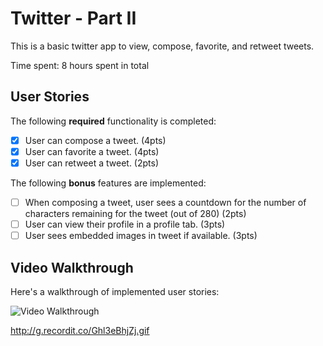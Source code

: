 # Twitter - Part II

This is a basic twitter app to view, compose, favorite, and retweet tweets.

Time spent: 8 hours spent in total

## User Stories

The following **required** functionality is completed:

- [x] User can compose a tweet. (4pts)
- [x] User can favorite a tweet. (4pts)
- [x] User can retweet a tweet. (2pts)

The following **bonus** features are implemented:

- [ ] When composing a tweet, user sees a countdown for the number of characters remaining for the tweet (out of 280) (2pts)
- [ ] User can view their profile in a profile tab. (3pts)
- [ ] User sees embedded images in tweet if available. (3pts)

## Video Walkthrough

Here's a walkthrough of implemented user stories:

<img src='http://g.recordit.co/Ghl3eBhjZj.gif' title='Video Walkthrough' width='' alt='Video Walkthrough' />

http://g.recordit.co/Ghl3eBhjZj.gif

